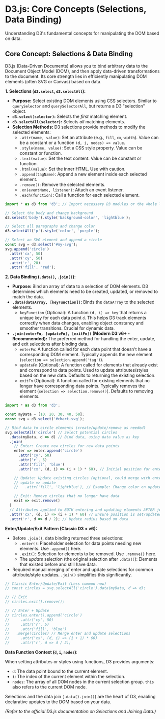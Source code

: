 # D3.js: Core Concepts (Selections, Data Binding)

Understanding D3's fundamental concepts for manipulating the DOM based on data.

## Core Concept: Selections & Data Binding

D3.js (Data-Driven Documents) allows you to bind arbitrary data to the Document Object Model (DOM), and then apply data-driven transformations to the document. Its core strength lies in efficiently manipulating DOM elements (often SVG or Canvas) based on data.

**1. Selections (`d3.select`, `d3.selectAll`):**

*   **Purpose:** Select existing DOM elements using CSS selectors. Similar to `querySelector` and `querySelectorAll`, but returns a D3 "selection" object.
*   **`d3.select(selector)`:** Selects the *first* matching element.
*   **`d3.selectAll(selector)`:** Selects *all* matching elements.
*   **Selection Methods:** D3 selections provide methods to modify the selected elements:
    *   `.attr(name, value)`: Set an attribute (e.g., `fill`, `cx`, `width`). Value can be a constant or a function `(d, i, nodes) => value`.
    *   `.style(name, value)`: Set a CSS style property. Value can be constant or function.
    *   `.text(value)`: Set the text content. Value can be constant or function.
    *   `.html(value)`: Set the inner HTML. Use with caution.
    *   `.append(tagName)`: Append a new element inside each selected element.
    *   `.remove()`: Remove the selected elements.
    *   `.on(eventName, listener)`: Attach an event listener.
    *   `.each(function)`: Call a function for each selected element.

```javascript
import * as d3 from 'd3'; // Import necessary D3 modules or the whole library

// Select the body and change background
d3.select('body').style('background-color', 'lightblue');

// Select all paragraphs and change color
d3.selectAll('p').style('color', 'purple');

// Select an SVG element and append a circle
const svg = d3.select('#my-svg');
svg.append('circle')
  .attr('cx', 50)
  .attr('cy', 50)
  .attr('r', 20)
  .attr('fill', 'red');
```

**2. Data Binding (`.data()`, `.join()`):**

*   **Purpose:** Bind an array of data to a selection of DOM elements. D3 determines which elements need to be created, updated, or removed to match the data.
*   **`.data(dataArray, [keyFunction])`:** Binds the `dataArray` to the selected elements.
    *   `keyFunction` (Optional): A function `(d, i) => key` that returns a unique key for each data point `d`. This helps D3 track elements correctly when data changes, enabling object constancy and smoother transitions. Crucial for dynamic data.
*   **`.join(enterFn, [updateFn], [exitFn])` (Modern D3 v6+ - Recommended):** The preferred method for handling the enter, update, and exit selections after binding data.
    *   `enterFn`: A function called for each data point that doesn't have a corresponding DOM element. Typically appends the new element (`selection => selection.append('tag')`).
    *   `updateFn` (Optional): A function called for elements that already exist and correspond to data points. Used to update attributes/styles based on the new data. Defaults to returning the existing selection.
    *   `exitFn` (Optional): A function called for existing elements that no longer have corresponding data points. Typically removes the element (`selection => selection.remove()`). Defaults to removing elements.

```javascript
import * as d3 from 'd3';

const myData = [10, 20, 30, 40, 50];
const svg = d3.select('#chart-svg');

// Bind data to circle elements (create/update/remove as needed)
svg.selectAll('circle') // Select potential circles
  .data(myData, d => d) // Bind data, using data value as key
  .join(
    // Enter: Create new circles for new data points
    enter => enter.append('circle')
      .attr('cy', 50)
      .attr('r', 5)
      .attr('fill', 'blue')
      .attr('cx', (d, i) => (i + 1) * 60), // Initial position for entering elements

    // Update: Update existing circles (optional, could merge with enter)
    // update => update
    //   .attr('fill', 'lightblue'), // Example: Change color on update

    // Exit: Remove circles that no longer have data
    exit => exit.remove()
  )
  // Attributes applied to BOTH entering and updating elements AFTER join
  .attr('cx', (d, i) => (i + 1) * 60) // Ensure position is set/updated correctly
  .attr('r', d => d / 2); // Update radius based on data
```

**Enter/Update/Exit Pattern (Classic D3 < v6):**

*   Before `.join()`, data binding returned three selections:
    *   `.enter()`: Placeholder selection for data points needing new elements. Use `.append()` here.
    *   `.exit()`: Selection for elements to be removed. Use `.remove()` here.
    *   The *update* selection (the original selection after `.data()`): Elements that existed before and still have data.
*   Required manual merging of enter and update selections for common attribute/style updates. `.join()` simplifies this significantly.

```javascript
// Classic Enter/Update/Exit (Less common now)
// const circles = svg.selectAll('circle').data(myData, d => d);

// // Exit
// circles.exit().remove();

// // Enter + Update
// circles.enter().append('circle')
//     .attr('cy', 50)
//     .attr('r', 5)
//     .attr('fill', 'blue')
//   .merge(circles) // Merge enter and update selections
//     .attr('cx', (d, i) => (i + 1) * 60)
//     .attr('r', d => d / 2);
```

**Data Function Context (`d`, `i`, `nodes`):**

When setting attributes or styles using functions, D3 provides arguments:

*   `d`: The data point bound to the current element.
*   `i`: The index of the current element within the selection.
*   `nodes`: The array of all DOM nodes in the current selection group. `this` also refers to the current DOM node.

Selections and the data join (`.data().join()`) are the heart of D3, enabling declarative updates to the DOM based on your data.

*(Refer to the official D3.js documentation on Selections and Joining Data.)*